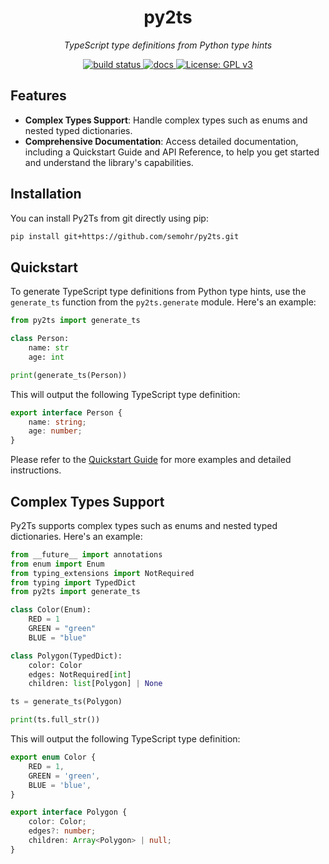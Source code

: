 <p align="center">
    <h1 align="center">py2ts</h1>
</p>
<p align="center">
    <em>TypeScript type definitions from Python type hints</em>
</p>


<p align="center">
    <a href="https://github.com/semohr/py2ts/actions">
        <img alt="build status" src="https://img.shields.io/github/actions/workflow/status/semohr/py2ts/workflow.yml?style=flat-square" />
    </a>
    <a href="https://py2ts.readthedocs.io/en/latest/">
        <img alt="docs" src="https://img.shields.io/readthedocs/py2ts?style=flat-square" />
    </a>
    <a href="https://github.com/semohr/py2ts/blob/main/LICENSE">
        <img alt="License: GPL v3" src="https://img.shields.io/badge/License-GPL%20v3-blue.svg?style=flat-square" />
    </a>
</p>


## Features

<!-- start features -->
- **Complex Types Support**: Handle complex types such as enums and nested typed dictionaries.
- **Comprehensive Documentation**: Access detailed documentation, including a Quickstart Guide and API Reference, to help you get started and understand the library's capabilities.
<!-- end features -->

## Installation

You can install Py2Ts from git directly using pip:

```bash
pip install git+https://github.com/semohr/py2ts.git
```

## Quickstart

To generate TypeScript type definitions from Python type hints, use the `generate_ts` function from the `py2ts.generate` module. Here's an example:

```python
from py2ts import generate_ts

class Person:
    name: str
    age: int

print(generate_ts(Person))
```
This will output the following TypeScript type definition:
```typescript
export interface Person {
    name: string;
    age: number;
}
```

Please refer to the [Quickstart Guide](https://py2ts.readthedocs.io/en/latest/quickstart.html) for more examples and detailed instructions.



## Complex Types Support

Py2Ts supports complex types such as enums and nested typed dictionaries. Here's an example:

```python
from __future__ import annotations
from enum import Enum
from typing_extensions import NotRequired
from typing import TypedDict
from py2ts import generate_ts

class Color(Enum):
    RED = 1
    GREEN = "green"
    BLUE = "blue"   

class Polygon(TypedDict):
    color: Color
    edges: NotRequired[int]
    children: list[Polygon] | None

ts = generate_ts(Polygon)

print(ts.full_str())
```
This will output the following TypeScript type definition:
```typescript
export enum Color {
	RED = 1,
	GREEN = 'green',
	BLUE = 'blue',
}

export interface Polygon {
	color: Color;
	edges?: number;
	children: Array<Polygon> | null;
}
```


